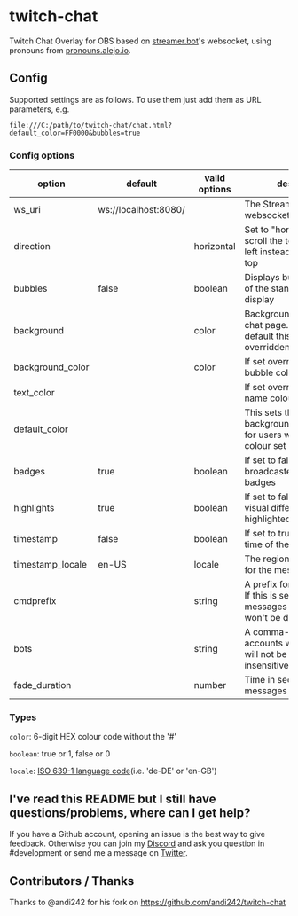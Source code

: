# twitch-chat

Twitch Chat Overlay for OBS based on [streamer.bot](https://streamer.bot/)'s websocket, using pronouns from [pronouns.alejo.io](https://pronouns.alejo.io/).

## Config

Supported settings are as follows. To use them just add them as URL parameters, e.g.

```
file:///C:/path/to/twitch-chat/chat.html?default_color=FF0000&bubbles=true
```

### Config options

| option           | default              | valid options | description                                                                                    | example                        |
|------------------|----------------------|---------------|------------------------------------------------------------------------------------------------|--------------------------------|
| ws_uri           | ws://localhost:8080/ |               | The Streamer.Bot's local websocket URL                                                         | ws_uri=ws://localhost:8080/    |
| direction        |                      | horizontal    | Set to "horizontal" this will scroll the text from right to left instead of bottom to top      | direction=horizontal           |
| bubbles          | false                | boolean       | Displays bubbles instead of the standard chat log display                                      | bubbles=true                   |
| background       |                      | color         | Background of the whole chat page. Careful: By default this will be overridden by OBS          | background=000000              |
| background_color |                      | color         | If set overrides all chat bubble colours                                                       | background_color=FF0000        |
| text_color       |                      |               | If set overrides all user name colours                                                         | text_color=FF0000              |
| default_color    |                      |               | This sets the default background/bubble colour for users who don't have a colour set           | default_color=FF0000           |
| badges           | true                 | boolean       | If set to false this disable broadcaster/VIP/moderator badges                                  | badges=false                   |
| highlights       | true                 | boolean       | If set to false this disables visual difference for highlighted messages                       | highlights=false               |
| timestamp        | false                | boolean       | If set to true displays the time of the message                                                | timestamp=true                 |
| timestamp_locale | en-US                | locale        | The regional setting to use for the message time                                               | timestamp_locale=de-DE         |
| cmdprefix        |                      | string        | A prefix for bot commands. If this is set, chat messages starting with this won't be displayed | cmdprefix=!                    |
| bots             |                      | string        | A comma-separated list of accounts whose messages will not be shown(case-insensitive)          | bots=streamelements,streamlabs |
| fade_duration    |                      | number        | Time in seconds until messages are removed                                                     | fade_duration=60               |

### Types

`color`: 6-digit HEX colour code without the '#'

`boolean`: true or 1, false or 0

`locale`: [ISO 639-1 language code](https://en.wikipedia.org/wiki/List_of_ISO_639-1_codes)(i.e. 'de-DE' or 'en-GB')


## I've read this README but I still have questions/problems, where can I get help?

If you have a Github account, opening an issue is the best way to give feedback. Otherwise you can join my [Discord](https://discord.gg/yRTM7H2tek) and ask you question in #development or send me a message on [Twitter](https://twitter.com/angry_izzy).

## Contributors / Thanks

Thanks to @andi242 for his fork on https://github.com/andi242/twitch-chat